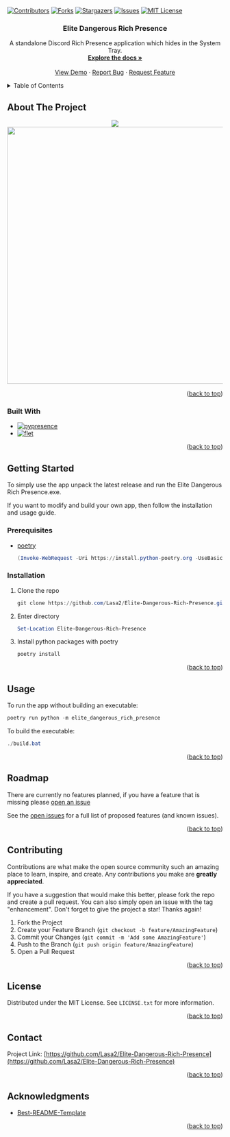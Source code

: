 <!-- Improved compatibility of back to top link: See: https://github.com/othneildrew/Best-README-Template/pull/73 -->
<a name="readme-top"></a>


<!-- PROJECT SHIELDS -->
<!--
*** I'm using markdown "reference style" links for readability.
*** Reference links are enclosed in brackets [ ] instead of parentheses ( ).
*** See the bottom of this document for the declaration of the reference variables
*** for contributors-url, forks-url, etc. This is an optional, concise syntax you may use.
*** https://www.markdownguide.org/basic-syntax/#reference-style-links
-->
[![Contributors][contributors-shield]][contributors-url]
[![Forks][forks-shield]][forks-url]
[![Stargazers][stars-shield]][stars-url]
[![Issues][issues-shield]][issues-url]
[![MIT License][license-shield]][license-url]



<!-- PROJECT LOGO -->
<!-- <br />
<div align="center">
  <a href="https://github.com/Lasa2/Elite-Dangerous-Rich-Presence">
    <img src="images/logo.png" alt="Logo" width="80" height="80">
  </a>
-->

<h3 align="center">Elite Dangerous Rich Presence</h3>

  <p align="center">
    A standalone Discord Rich Presence application which hides in the System Tray.
    <br />
    <a href="https://github.com/Lasa2/Elite-Dangerous-Rich-Presence"><strong>Explore the docs »</strong></a>
    <br />
    <br />
    <a href="https://github.com/Lasa2/Elite-Dangerous-Rich-Presence">View Demo</a>
    ·
    <a href="https://github.com/Lasa2/Elite-Dangerous-Rich-Presence/issues">Report Bug</a>
    ·
    <a href="https://github.com/Lasa2/Elite-Dangerous-Rich-Presence/issues">Request Feature</a>
  </p>
</div>



<!-- TABLE OF CONTENTS -->
<details>
  <summary>Table of Contents</summary>
  <ol>
    <li>
      <a href="#about-the-project">About The Project</a>
      <ul>
        <li><a href="#built-with">Built With</a></li>
      </ul>
    </li>
    <li>
      <a href="#getting-started">Getting Started</a>
      <ul>
        <li><a href="#prerequisites">Prerequisites</a></li>
        <li><a href="#installation">Installation</a></li>
      </ul>
    </li>
    <li><a href="#usage">Usage</a></li>
    <li><a href="#roadmap">Roadmap</a></li>
    <li><a href="#contributing">Contributing</a></li>
    <li><a href="#license">License</a></li>
    <li><a href="#contact">Contact</a></li>
    <li><a href="#acknowledgments">Acknowledgments</a></li>
  </ol>
</details>



<!-- ABOUT THE PROJECT -->
## About The Project
<p align="middle">
  <img src="https://github.com/Lasa2/Elite-Dangerous-Rich-Presence/blob/master/images/presence.jpg?raw=true">
  <img src="https://github.com/Lasa2/Elite-Dangerous-Rich-Presence/blob/master/images/settings.png?raw=true" height=600px>
</p>

<p align="right">(<a href="#readme-top">back to top</a>)</p>



### Built With

* [![pypresence][pypresence]][pypresence-url]
* [![flet][flet]][flet-url]

<p align="right">(<a href="#readme-top">back to top</a>)</p>



<!-- GETTING STARTED -->
## Getting Started

To simply use the app unpack the latest release and run the Elite Dangerous Rich Presence.exe.

If you want to modify and build your own app, then follow the installation and usage guide.

### Prerequisites

* [poetry](https://python-poetry.org/docs/#installation)
  ```powershell
  (Invoke-WebRequest -Uri https://install.python-poetry.org -UseBasicParsing).Content | py -
  ```

### Installation

1. Clone the repo
   ```powershell
   git clone https://github.com/Lasa2/Elite-Dangerous-Rich-Presence.git
   ```
2. Enter directory
   ```powershell
   Set-Location Elite-Dangerous-Rich-Presence
   ```
3. Install python packages with poetry
   ```powershell
   poetry install
   ```

<p align="right">(<a href="#readme-top">back to top</a>)</p>



<!-- USAGE EXAMPLES -->
## Usage

<!-- Use this space to show useful examples of how a project can be used. Additional screenshots, code examples and demos work well in this space. You may also link to more resources. -->

To run the app without building an executable:
```powershell
poetry run python -m elite_dangerous_rich_presence
```
To build the executable:
```powershell
./build.bat
```

<!-- _For more examples, please refer to the [Documentation](https://example.com)_ -->

<p align="right">(<a href="#readme-top">back to top</a>)</p>



<!-- ROADMAP -->
## Roadmap

There are currently no features planned, if you have a feature that is missing please [open an issue](https://github.com/Lasa2/Elite-Dangerous-Rich-Presence/issues)

See the [open issues](https://github.com/Lasa2/Elite-Dangerous-Rich-Presence/issues) for a full list of proposed features (and known issues).

<p align="right">(<a href="#readme-top">back to top</a>)</p>



<!-- CONTRIBUTING -->
## Contributing

Contributions are what make the open source community such an amazing place to learn, inspire, and create. Any contributions you make are **greatly appreciated**.

If you have a suggestion that would make this better, please fork the repo and create a pull request. You can also simply open an issue with the tag "enhancement".
Don't forget to give the project a star! Thanks again!

1. Fork the Project
2. Create your Feature Branch (`git checkout -b feature/AmazingFeature`)
3. Commit your Changes (`git commit -m 'Add some AmazingFeature'`)
4. Push to the Branch (`git push origin feature/AmazingFeature`)
5. Open a Pull Request

<p align="right">(<a href="#readme-top">back to top</a>)</p>



<!-- LICENSE -->
## License

Distributed under the MIT License. See `LICENSE.txt` for more information.

<p align="right">(<a href="#readme-top">back to top</a>)</p>



<!-- CONTACT -->
## Contact

Project Link: [https://github.com/Lasa2/Elite-Dangerous-Rich-Presence](https://github.com/Lasa2/Elite-Dangerous-Rich-Presence)

<p align="right">(<a href="#readme-top">back to top</a>)</p>



<!-- ACKNOWLEDGMENTS -->
## Acknowledgments

* [Best-README-Template](https://github.com/othneildrew/Best-README-Template)

<p align="right">(<a href="#readme-top">back to top</a>)</p>



<!-- MARKDOWN LINKS & IMAGES -->
<!-- https://www.markdownguide.org/basic-syntax/#reference-style-links -->
[contributors-shield]: https://img.shields.io/github/contributors/Lasa2/Elite-Dangerous-Rich-Presence.svg?style=for-the-badge
[contributors-url]: https://github.com/Lasa2/Elite-Dangerous-Rich-Presence/graphs/contributors
[forks-shield]: https://img.shields.io/github/forks/Lasa2/Elite-Dangerous-Rich-Presence.svg?style=for-the-badge
[forks-url]: https://github.com/Lasa2/Elite-Dangerous-Rich-Presence/network/members
[stars-shield]: https://img.shields.io/github/stars/Lasa2/Elite-Dangerous-Rich-Presence.svg?style=for-the-badge
[stars-url]: https://github.com/Lasa2/Elite-Dangerous-Rich-Presence/stargazers
[issues-shield]: https://img.shields.io/github/issues/Lasa2/Elite-Dangerous-Rich-Presence.svg?style=for-the-badge
[issues-url]: https://github.com/Lasa2/Elite-Dangerous-Rich-Presence/issues
[license-shield]: https://img.shields.io/github/license/Lasa2/Elite-Dangerous-Rich-Presence.svg?style=for-the-badge
[license-url]: https://github.com/Lasa2/Elite-Dangerous-Rich-Presence/blob/master/LICENSE.txt
[linkedin-shield]: https://img.shields.io/badge/-LinkedIn-black.svg?style=for-the-badge&logo=linkedin&colorB=555
[linkedin-url]: https://linkedin.com/in/linkedin_username
[product-screenshot]: images/screenshot.png
[pypresence]: https://img.shields.io/badge/pypresence-00bb88.svg?style=for-the-badge&logo=discord&logoWidth=20
[pypresence-url]: https://github.com/qwertyquerty/pypresence
[flet]: https://img.shields.io/badge/flet-db0f49.svg?style=for-the-badge
[flet-url]: https://flet.dev/
